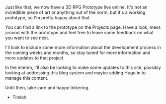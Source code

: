 Just like that, we now have a 3D RPG Prototype live online. It's not an incredible piece of art or anything out of the norm, but it's a working prototype, so I'm pretty happy about that.

You can find a link to the prototype on the Projects page. Have a look, mess around with the prototype and feel free to leave some feedback on what you want to see next.

I'll look to include some more information about the development process in the coming weeks and months, so stay tuned for more information and more updates to that project.

In the interim, I'll also be looking to make some updates to this site, possibly looking at addressing this blog system and maybe adding Hugo in to manage this content.

Until then, take care and happy tinkering.
- Timlah